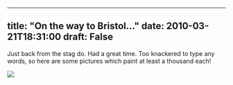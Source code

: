 
---
title: "On the way to Bristol..."
date: 2010-03-21T18:31:00
draft: False
---

Just back from the stag do.  Had a great time.  Too knackered to type any words, so here are some pictures which paint at least a thousand each!

[<img src="http://1.bp.blogspot.com/_62oTnOHwOSo/S6ZmNQZ7KcI/AAAAAAAACH4/mURJw-B0wSQ/s320/IMG_8090.JPG"/>](http://1.bp.blogspot.com/_62oTnOHwOSo/S6ZmNQZ7KcI/AAAAAAAACH4/mURJw-B0wSQ/s1600-h/IMG_8090.JPG)